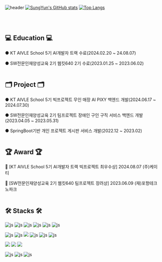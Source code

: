 ![header](https://capsule-render.vercel.app/api?type=waving&color=timeGradient&text=Welcome%20to%20SungYun's%20GitHub%20👋&animation=twinkling&fontSize=30&fontAlignY=40&fontAlign=70&height=250)
[![SungYun's GitHub stats](https://github-readme-stats.vercel.app/api?username=hsy3971&include_all_commits=true&theme=nord&hide_border=true&count_private=true)](https://github.com/hsy3971/github-readme-stats)
[![Top Langs](https://github-readme-stats.vercel.app/api/top-langs/?username=hsy3971&layout=donut)](https://github.com/hsy3971/github-readme-stats)

<br><br>
## 💻 Education 💻
● KT AIVLE School 5기 AI개발자 트랙 수료(2024.02.20 ~ 24.08.07)

● SW전문인재양성교육 2기 웹킷640 2기 수료(2023.01.25 ~ 2023.06.02) 
<br><br>
## 🗂 Project 🗂
● KT AIVLE School 5기 빅프로젝트 무인 매장 AI PIXY 백엔드 개발(2024.06.17 ~ 2024.07.30)

● SW전문인재양성교육 2기 팀프로젝트 장애인 구인 구직 서비스 백엔드 개발(2023.04.05 ~ 2023.05.31)

● SpringBoot기반 개인 프로젝트 게시판 서비스 개발(2022.12 ~ 2023.02)
<br><br>
## 🏆 Award 🏆
🥇 [KT AIVLE School 5기 AI개발자 트랙 빅프로젝트 최우수상] 2024.08.07 (주)케이티

🥈 [SW전문인재양성교육 2기 웹킷640 팀프로젝트 장려상] 2023.06.09 (재)포항테크노파크
<br><br>
## 🛠 Stacks 🛠

![js](https://img.shields.io/badge/Python-3776AB?style=for-the-badge&logo=python&logoColor=white)
![js](https://img.shields.io/badge/Java-ED8B00?style=for-the-badge&logo=openjdk&logoColor=white)
![js](https://img.shields.io/badge/JavaScript-F7DF1E?style=for-the-badge&logo=JavaScript&logoColor=white)
![js](https://img.shields.io/badge/HTML5-E34F26?style=for-the-badge&logo=html5&logoColor=white)
![js](https://img.shields.io/badge/CSS-239120?&style=for-the-badge&logo=css3&logoColor=white)
![js](https://img.shields.io/badge/Bootstrap-563D7C?style=for-the-badge&logo=bootstrap&logoColor=white)

![js](https://img.shields.io/badge/React-20232A?style=for-the-badge&logo=react&logoColor=61DAFB)
![js](https://img.shields.io/badge/Django-092E20?style=for-the-badge&logo=django&logoColor=white)
<img src="https://img.shields.io/badge/Spring Boot-6DB33F?style=for-the-badge&logo=spring boot&logoColor=white"></img>
![js](https://img.shields.io/badge/MySQL-005C84?style=for-the-badge&logo=mysql&logoColor=white)
![js](https://img.shields.io/badge/MariaDB-003545?style=for-the-badge&logo=mariadb&logoColor=white)
![js](https://img.shields.io/badge/redis-%23DD0031.svg?&style=for-the-badge&logo=redis&logoColor=white)

<img src="https://img.shields.io/badge/Amazon AWS-232F3E?style=for-the-badge&logo=amazon aws&logoColor=white"></img>
<img src="https://img.shields.io/badge/Amazon EC2-FF9900?style=for-the-badge&logo=amazon ec2&logoColor=white"></img>
<img src="https://img.shields.io/badge/Amazon RDS-527FFF?style=for-the-badge&logo=amazon rds&logoColor=white"></img>

![js](https://img.shields.io/badge/Eclipse-2C2255?style=for-the-badge&logo=eclipse&logoColor=white)
![js](https://img.shields.io/badge/IntelliJ_IDEA-000000.svg?style=for-the-badge&logo=intellij-idea&logoColor=white)
![js](https://img.shields.io/badge/Visual_Studio_Code-0078D4?style=for-the-badge&logo=visual%20studio%20code&logoColor=white)
